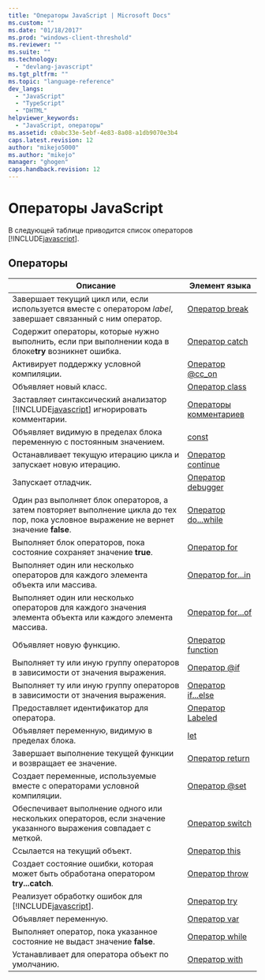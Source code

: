 ```yaml
---
title: "Операторы JavaScript | Microsoft Docs"
ms.custom: ""
ms.date: "01/18/2017"
ms.prod: "windows-client-threshold"
ms.reviewer: ""
ms.suite: ""
ms.technology: 
  - "devlang-javascript"
ms.tgt_pltfrm: ""
ms.topic: "language-reference"
dev_langs: 
  - "JavaScript"
  - "TypeScript"
  - "DHTML"
helpviewer_keywords: 
  - "JavaScript, операторы"
ms.assetid: c0abc33e-5ebf-4e83-8a08-a1db9070e3b4
caps.latest.revision: 12
author: "mikejo5000"
ms.author: "mikejo"
manager: "ghogen"
caps.handback.revision: 12
---
```

# Операторы JavaScript
В следующей таблице приводится список операторов [!INCLUDE[javascript](../../javascript/includes/javascript-md.md)].  
  
## Операторы  
  
|Описание|Элемент языка|  
|--------------|-------------------|  
|Завершает текущий цикл или, если используется вместе с оператором *label*, завершает связанный с ним оператор.|[Оператор break](../../javascript/reference/break-statement-javascript.md)|  
|Содержит операторы, которые нужно выполнить, если при выполнении кода в блоке**try** возникнет ошибка.|[Оператор catch](../../javascript/reference/try-dot-dot-dot-catch-dot-dot-dot-finally-statement-javascript.md)|  
|Активирует поддержку условной компиляции.|[Оператор @cc\_on](../../javascript/reference/at-cc-on-statement-javascript.md)|  
|Объявляет новый класс.|[Оператор class](../../javascript/reference/class-statement-javascript.md)|  
|Заставляет синтаксический анализатор [!INCLUDE[javascript](../../javascript/includes/javascript-md.md)] игнорировать комментарии.|[Операторы комментариев](../../javascript/reference/comment-statements-javascript.md)|  
|Объявляет видимую в пределах блока переменную с постоянным значением.|[const](../../javascript/reference/const-statement-javascript.md)|  
|Останавливает текущую итерацию цикла и запускает новую итерацию.|[Оператор continue](../../javascript/reference/continue-statement-javascript.md)|  
|Запускает отладчик.|[Оператор debugger](../../javascript/reference/debugger-statement-javascript.md)|  
|Один раз выполняет блок операторов, а затем повторяет выполнение цикла до тех пор, пока условное выражение не вернет значение **false**.|[Оператор do...while](../../javascript/reference/do-dot-dot-dot-while-statement-javascript.md)|  
|Выполняет блок операторов, пока состояние сохраняет значение **true**.|[Оператор for](../../javascript/reference/for-statement-javascript.md)|  
|Выполняет один или несколько операторов для каждого элемента объекта или массива.|[Оператор for...in](../../javascript/reference/for-dot-dot-dot-in-statement-javascript.md)|  
|Выполняет один или несколько операторов для каждого значения элемента объекта или каждого элемента массива.|[Оператор for...of](../../javascript/reference/for-dot-dot-dot-of-statement-javascript.md)|  
|Объявляет новую функцию.|[Оператор function](../../javascript/reference/function-statement-javascript.md)|  
|Выполняет ту или иную группу операторов в зависимости от значения выражения.|[Оператор @if](../../javascript/reference/at-if-statement-javascript.md)|  
|Выполняет ту или иную группу операторов в зависимости от значения выражения.|[Оператор if...else](../../javascript/reference/if-dot-dot-dot-else-statement-javascript.md)|  
|Предоставляет идентификатор для оператора.|[Оператор Labeled](../../javascript/reference/labeled-statement-javascript.md)|  
|Объявляет переменную, видимую в пределах блока.|[let](../../javascript/reference/let-statement-javascript.md)|  
|Завершает выполнение текущей функции и возвращает ее значение.|[Оператор return](../../javascript/reference/return-statement-javascript.md)|  
|Создает переменные, используемые вместе с операторами условной компиляции.|[Оператор @set](../../javascript/reference/at-set-statement-javascript.md)|  
|Обеспечивает выполнение одного или нескольких операторов, если значение указанного выражения совпадает с меткой.|[Оператор switch](../../javascript/reference/switch-statement-javascript.md)|  
|Ссылается на текущий объект.|[Оператор this](../../javascript/reference/this-statement-javascript.md)|  
|Создает состояние ошибки, которая может быть обработана оператором **try...catch**.|[Оператор throw](../../javascript/reference/throw-statement-javascript.md)|  
|Реализует обработку ошибок для [!INCLUDE[javascript](../../javascript/includes/javascript-md.md)].|[Оператор try](../../javascript/reference/try-dot-dot-dot-catch-dot-dot-dot-finally-statement-javascript.md)|  
|Объявляет переменную.|[Оператор var](../../javascript/reference/var-statement-javascript.md)|  
|Выполняет оператор, пока указанное состояние не выдаст значение **false**.|[Оператор while](../../javascript/reference/while-statement-javascript.md)|  
|Устанавливает для оператора объект по умолчанию.|[Оператор with](../../javascript/reference/with-statement-javascript.md)|